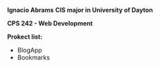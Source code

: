 **Ignacio Abrams**
**CIS major in University of Dayton**

**CPS 242 - Web Development**

**Prokect list:** 

- BlogApp
- Bookmarks


